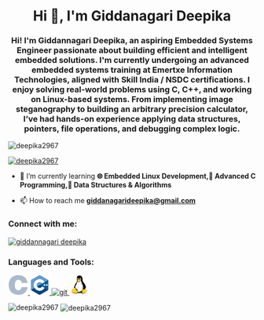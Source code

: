 <h1 align="center">Hi 👋, I'm Giddanagari Deepika</h1>
<h3 align="center">Hi! I'm Giddannagari Deepika, an aspiring Embedded Systems Engineer passionate about building efficient and intelligent embedded solutions. I'm currently undergoing an advanced embedded systems training at Emertxe Information Technologies, aligned with Skill India / NSDC certifications. I enjoy solving real-world problems using C, C++, and working on Linux-based systems. From implementing image steganography to building an arbitrary precision calculator, I’ve had hands-on experience applying data structures, pointers, file operations, and debugging complex logic.</h3>

<p align="left"> <img src="https://komarev.com/ghpvc/?username=deepika2967&label=Profile%20views&color=0e75b6&style=flat" alt="deepika2967" /> </p>

<p align="left"> <a href="https://github.com/ryo-ma/github-profile-trophy"><img src="https://github-profile-trophy.vercel.app/?username=deepika2967" alt="deepika2967" /></a> </p>

- 🌱 I’m currently learning **🌐 Embedded Linux Development,💾 Advanced C Programming,🧠 Data Structures & Algorithms**

- 📫 How to reach me **giddanagarideepika@gmail.com**

<h3 align="left">Connect with me:</h3>
<p align="left">
<a href="https://linkedin.com/in/giddannagari deepika" target="blank"><img align="center" src="https://raw.githubusercontent.com/rahuldkjain/github-profile-readme-generator/master/src/images/icons/Social/linked-in-alt.svg" alt="giddannagari deepika" height="30" width="40" /></a>
</p>

<h3 align="left">Languages and Tools:</h3>
<p align="left"> <a href="https://www.cprogramming.com/" target="_blank" rel="noreferrer"> <img src="https://raw.githubusercontent.com/devicons/devicon/master/icons/c/c-original.svg" alt="c" width="40" height="40"/> </a> <a href="https://www.w3schools.com/cpp/" target="_blank" rel="noreferrer"> <img src="https://raw.githubusercontent.com/devicons/devicon/master/icons/cplusplus/cplusplus-original.svg" alt="cplusplus" width="40" height="40"/> </a> <a href="https://git-scm.com/" target="_blank" rel="noreferrer"> <img src="https://www.vectorlogo.zone/logos/git-scm/git-scm-icon.svg" alt="git" width="40" height="40"/> </a> <a href="https://www.linux.org/" target="_blank" rel="noreferrer"> <img src="https://raw.githubusercontent.com/devicons/devicon/master/icons/linux/linux-original.svg" alt="linux" width="40" height="40"/> </a> </p>

<p><img align="left" src="https://github-readme-stats.vercel.app/api/top-langs?username=deepika2967&show_icons=true&locale=en&layout=compact" alt="deepika2967" /></p>

<p>&nbsp;<img align="center" src="https://github-readme-stats.vercel.app/api?username=deepika2967&show_icons=true&locale=en" alt="deepika2967" /></p>
